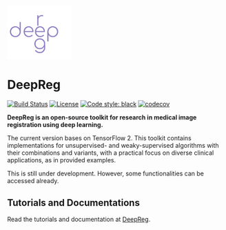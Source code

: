 <img src="./deepreg_logo_purple.svg" alt="deepreg_logo" title="DeepReg" width="150" />

# DeepReg

[![Build Status](https://travis-ci.org/ucl-candi/DeepReg.svg?branch=master)](https://travis-ci.org/ucl-candi/DeepReg)
[![License](https://img.shields.io/badge/License-Apache%202.0-blue.svg)](https://opensource.org/licenses/Apache-2.0)
[![Code style: black](https://img.shields.io/badge/code%20style-black-000000.svg)](https://github.com/psf/black)
[![codecov](https://codecov.io/gh/DeepRegNet/DeepReg/branch/master/graph/badge.svg)](https://codecov.io/gh/DeepRegNet/DeepReg)

**DeepReg is an open-source toolkit for research in medical image registration using
deep learning.**

The current version bases on TensorFlow 2. This toolkit contains implementations for
unsupervised- and weaky-supervised algorithms with their combinations and variants, with
a practical focus on diverse clinical applications, as in provided examples.

This is still under development. However, some functionalities can be accessed already.

## Tutorials and Documentations

Read the tutorials and documentation at [DeepReg](https://ucl-candi.github.io/DeepReg/).
